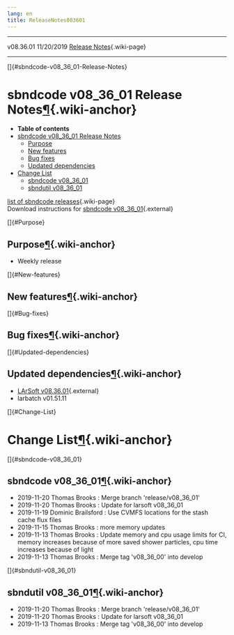 ```yaml
---
lang: en
title: ReleaseNotes083601
---
```


  ----------- ------------ -- -- ------------------------------------------------------
  v08.36.01   11/20/2019         [Release Notes](ReleaseNotes083601.html){.wiki-page}
  ----------- ------------ -- -- ------------------------------------------------------

[]{#sbndcode-v08_36_01-Release-Notes}

sbndcode v08\_36\_01 Release Notes[¶](#sbndcode-v08_36_01-Release-Notes){.wiki-anchor}
======================================================================================

-   **Table of contents**
-   [sbndcode v08\_36\_01 Release
    Notes](#sbndcode-v08_36_01-Release-Notes)
    -   [Purpose](#Purpose)
    -   [New features](#New-features)
    -   [Bug fixes](#Bug-fixes)
    -   [Updated dependencies](#Updated-dependencies)
-   [Change List](#Change-List)
    -   [sbndcode v08\_36\_01](#sbndcode-v08_36_01)
    -   [sbndutil v08\_36\_01](#sbndutil-v08_36_01)

[list of sbndcode
releases](List_of_SBND_code_releases.html){.wiki-page}\
Download instructions for [sbndcode
v08\_36\_01](http://scisoft.fnal.gov/scisoft/bundles/sbnd/v08_36_01/sbndcode-v08_36_01.html){.external}

[]{#Purpose}

Purpose[¶](#Purpose){.wiki-anchor}
----------------------------------

-   Weekly release

[]{#New-features}

New features[¶](#New-features){.wiki-anchor}
--------------------------------------------

[]{#Bug-fixes}

Bug fixes[¶](#Bug-fixes){.wiki-anchor}
--------------------------------------

[]{#Updated-dependencies}

Updated dependencies[¶](#Updated-dependencies){.wiki-anchor}
------------------------------------------------------------

-   [LArSoft
    v08.36.01](https://cdcvs.fnal.gov/redmine/projects/larsoft/wiki/ReleaseNotes083601){.external}
-   larbatch v01.51.11

[]{#Change-List}

Change List[¶](#Change-List){.wiki-anchor}
==========================================

[]{#sbndcode-v08_36_01}

sbndcode v08\_36\_01[¶](#sbndcode-v08_36_01){.wiki-anchor}
----------------------------------------------------------

-   2019-11-20 Thomas Brooks : Merge branch \'release/v08\_36\_01\'
-   2019-11-20 Thomas Brooks : Update for larsoft v08\_36\_01
-   2019-11-19 Dominic Brailsford : Use CVMFS locations for the stash
    cache flux files
-   2019-11-15 Thomas Brooks : more memory updates
-   2019-11-13 Thomas Brooks : Update memory and cpu usage limits for
    CI, memory increases because of more saved shower particles, cpu
    time increases because of light
-   2019-11-13 Thomas Brooks : Merge tag \'v08\_36\_00\' into develop

[]{#sbndutil-v08_36_01}

sbndutil v08\_36\_01[¶](#sbndutil-v08_36_01){.wiki-anchor}
----------------------------------------------------------

-   2019-11-20 Thomas Brooks : Merge branch \'release/v08\_36\_01\'
-   2019-11-20 Thomas Brooks : Update for larsoft v08\_36\_01
-   2019-11-13 Thomas Brooks : Merge tag \'v08\_36\_00\' into develop
